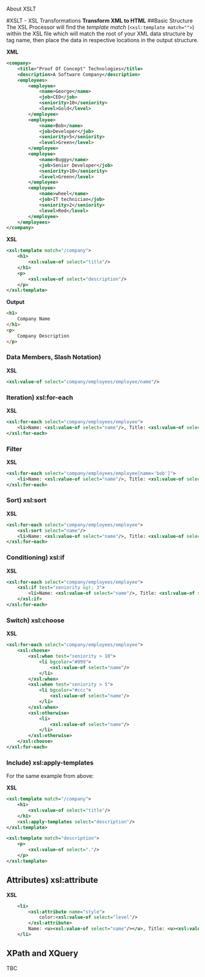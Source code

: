 About XSLT

#XSLT - XSL Transformations
__Transform XML to HTML__
##Basic Structure
The XSL Processor will find the _template match_ (`<xsl:template match="">`) within the XSL file which will match the root of your XML data structure by tag name, then place the data in respective locations in the output structure.

__XML__
```xml
<company>
    <title>"Proof Of Concept" Technologies</title>
    <description>A Software Company</description>
    <employees>
        <employee>
            <name>George</name>
            <job>CEO</job>
            <seniority>10</seniority>
            <level>Gold</level>
        </employee>
        <employee>
            <name>Bob</name>
            <job>Developer</job>
            <seniority>5</seniority>
            <level>Green</level>
        </employee>
        <employee>
            <name>Buggy</name>
            <job>Senior Developer</job>
            <seniority>10</seniority>
            <level>Green</level>
        </employee>
        <employee>
            <name>wheel</name>
            <job>IT technician</job>
            <seniority>2</seniority>
            <level>Red</level>
        </employee>
    </employees>
</company>
```
__XSL__
```xml
<xsl:template match="/company">
    <h1>
        <xsl:value-of select="title"/>
    </h1>
    <p>
        <xsl:value-of select="description"/>
    </p>
</xsl:template>
```
__Output__
```html
<h1>
    Company Name
</h1>
<p>
    Company Description
</p>
```
### Data Members, Slash Notation)
__XSL__
```xml
<xsl:value-of select="company/employees/employee/name"/>
```
### Iteration) xsl:for-each
__XSL__
```xml
<xsl:for-each select="company/employees/employee">
    <li>Name: <xsl:value-of select="name"/>, Title: <xsl:value-of select="job"/></li>
</xsl:for-each>
```
### Filter
__XSL__
```xml
<xsl:for-each select="company/employees/employee[name='bob']">
    <li>Name: <xsl:value-of select="name"/>, Title: <xsl:value-of select="job"/></li>
</xsl:for-each>
```
### Sort) xsl:sort
__XSL__
```xml
<xsl:for-each select="company/employees/employee">
    <xsl:sort select="name"/>
    <li>Name: <xsl:value-of select="name"/>, Title: <xsl:value-of select="job"/></li>
</xsl:for-each>
```
### Conditioning) xsl:if
__XSL__
```xml
<xsl:for-each select="company/employees/employee">
    <xsl:if test="seniority &gt; 3">
        <li>Name: <xsl:value-of select="name"/>, Title: <xsl:value-of select="job"/></li>
    </xsl:if>
</xsl:for-each>
```
### Switch) xsl:choose
__XSL__
```xml
<xsl:for-each select="company/employees/employee">
    <xsl:choose>
        <xsl:when test="seniority > 10">
            <li bgcolor="#999">
                <xsl:value-of select="name"/>
            </li>
        </xsl:when>
        <xsl:when test="seniority > 5">
            <li bgcolor="#ccc">
                <xsl:value-of select="name"/>
            </li>
        </xsl:when>
        <xsl:otherwise>
            <li>
                <xsl:value-of select="name"/>
            </li>
        </xsl:otherwise>
    </xsl:choose>
</xsl:for-each>
```
### Include) xsl:apply-templates
For the same example from above:

__XSL__
```xml
<xsl:template match="/company">
    <h1>
        <xsl:value-of select="title"/>
    </h1>
    <xsl:apply-templates select="description"/>
</xsl:template>

<xsl:template match="description">
    <p>
        <xsl:value-of select="."/>
    </p>
</xsl:template>
```
## Attributes) xsl:attribute
__XSL__
```xml
    <li>
        <xsl:attribute name="style">
            color:<xsl:value-of select="level"/>
        </xsl:attribute>
        Name: <u><xsl:value-of select="name"/></u>, Title: <u><xsl:value-of select="job"/></u>
    </li>
```
## XPath and XQuery
TBC
